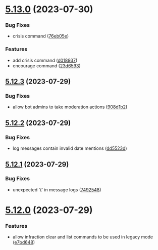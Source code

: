 # [5.13.0](https://github.com/onesoft-sudo/sudobot/compare/v5.12.3...v5.13.0) (2023-07-30)


### Bug Fixes

* crisis command ([76eb05e](https://github.com/onesoft-sudo/sudobot/commit/76eb05e1f0a6406d4a63c877e41788d0b5d885cc))


### Features

* add crisis command ([d018937](https://github.com/onesoft-sudo/sudobot/commit/d0189375084ae1518a6acbec45cbf50c3ebdfd58))
* encourage command ([23d6593](https://github.com/onesoft-sudo/sudobot/commit/23d6593a8ea125a3f6b0fb8cffe1c1b61340126b))



## [5.12.3](https://github.com/onesoft-sudo/sudobot/compare/v5.12.2...v5.12.3) (2023-07-29)


### Bug Fixes

* allow bot admins to take moderation actions ([908d1b2](https://github.com/onesoft-sudo/sudobot/commit/908d1b2286292ec2a1daaf4f1175c4f007b6be49))



## [5.12.2](https://github.com/onesoft-sudo/sudobot/compare/v5.12.1...v5.12.2) (2023-07-29)


### Bug Fixes

* log messages contain invalid date mentions ([dd5523d](https://github.com/onesoft-sudo/sudobot/commit/dd5523d7412dedae435ab0b07b7699b5c7b20c63))



## [5.12.1](https://github.com/onesoft-sudo/sudobot/compare/v5.12.0...v5.12.1) (2023-07-29)


### Bug Fixes

* unexpected '(' in message logs ([7492548](https://github.com/onesoft-sudo/sudobot/commit/7492548cc88067c37c2212e6cd35c14df2ad1aab))



# [5.12.0](https://github.com/onesoft-sudo/sudobot/compare/v5.11.1...v5.12.0) (2023-07-29)


### Features

* allow infraction clear and list commands to be used in legacy mode ([e7bd648](https://github.com/onesoft-sudo/sudobot/commit/e7bd64862a0d495410a994066b247dba058e4d8e))



